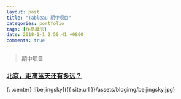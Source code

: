 ```yaml
---
layout: post
title: "Tableau-期中项目"
categories: portfolio
tags: [作品展示]
date: 2018-1-1 2:50:41 +0800
comments: true
---
```

> 期中项目
### [北京，距离蓝天还有多远？](https://sunsipan.github.io/middle-term/Tableau.html)
{: .center}
![beijingsky]({{ site.url }}/assets/blogimg/beijingsky.jpg)
